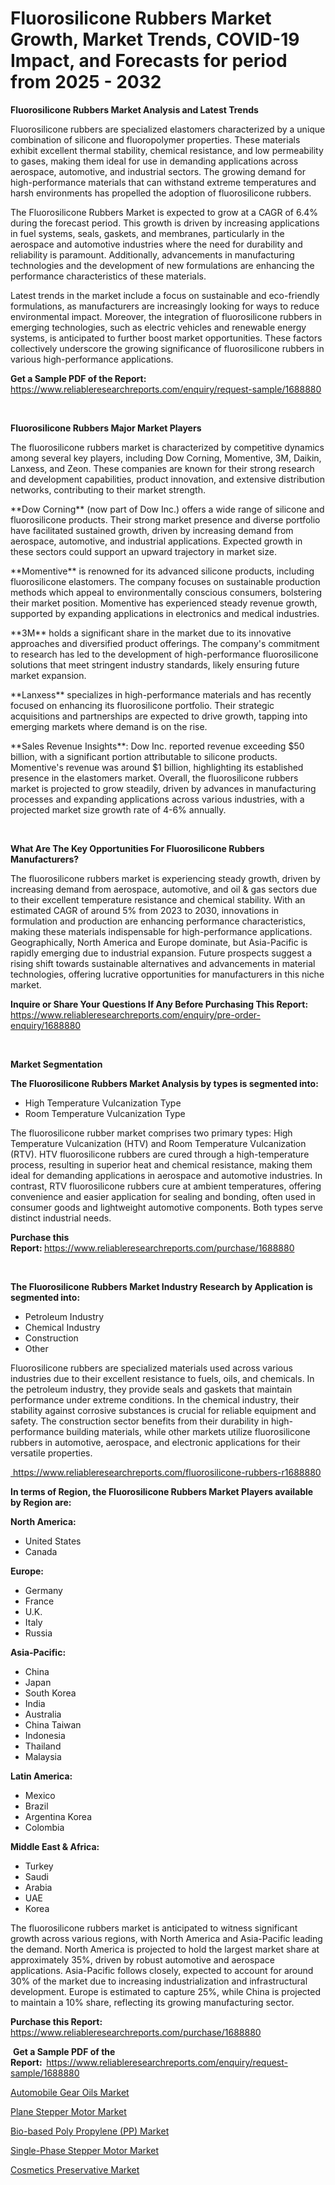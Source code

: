 <p><h1>Fluorosilicone Rubbers Market Growth, Market Trends, COVID-19 Impact, and Forecasts for period from 2025 - 2032</h1></p><p><strong>Fluorosilicone Rubbers Market Analysis and Latest Trends</strong></p>
<p><p>Fluorosilicone rubbers are specialized elastomers characterized by a unique combination of silicone and fluoropolymer properties. These materials exhibit excellent thermal stability, chemical resistance, and low permeability to gases, making them ideal for use in demanding applications across aerospace, automotive, and industrial sectors. The growing demand for high-performance materials that can withstand extreme temperatures and harsh environments has propelled the adoption of fluorosilicone rubbers.</p><p>The Fluorosilicone Rubbers Market is expected to grow at a CAGR of 6.4% during the forecast period. This growth is driven by increasing applications in fuel systems, seals, gaskets, and membranes, particularly in the aerospace and automotive industries where the need for durability and reliability is paramount. Additionally, advancements in manufacturing technologies and the development of new formulations are enhancing the performance characteristics of these materials.</p><p>Latest trends in the market include a focus on sustainable and eco-friendly formulations, as manufacturers are increasingly looking for ways to reduce environmental impact. Moreover, the integration of fluorosilicone rubbers in emerging technologies, such as electric vehicles and renewable energy systems, is anticipated to further boost market opportunities. These factors collectively underscore the growing significance of fluorosilicone rubbers in various high-performance applications.</p></p>
<p><strong>Get a Sample PDF of the Report:&nbsp;</strong> <a href="https://www.reliableresearchreports.com/enquiry/request-sample/1688880?utm_campaign=33&utm_medium=2&utm_source=Github&utm_content=ia&utm_term=06012025&utm_id=fluorosilicone-rubbers">https://www.reliableresearchreports.com/enquiry/request-sample/1688880</a></p>
<p>&nbsp;</p>
<p><strong>Fluorosilicone Rubbers Major Market Players</strong></p>
<p><p>The fluorosilicone rubbers market is characterized by competitive dynamics among several key players, including Dow Corning, Momentive, 3M, Daikin, Lanxess, and Zeon. These companies are known for their strong research and development capabilities, product innovation, and extensive distribution networks, contributing to their market strength.</p><p>**Dow Corning** (now part of Dow Inc.) offers a wide range of silicone and fluorosilicone products. Their strong market presence and diverse portfolio have facilitated sustained growth, driven by increasing demand from aerospace, automotive, and industrial applications. Expected growth in these sectors could support an upward trajectory in market size.</p><p>**Momentive** is renowned for its advanced silicone products, including fluorosilicone elastomers. The company focuses on sustainable production methods which appeal to environmentally conscious consumers, bolstering their market position. Momentive has experienced steady revenue growth, supported by expanding applications in electronics and medical industries.</p><p>**3M** holds a significant share in the market due to its innovative approaches and diversified product offerings. The company's commitment to research has led to the development of high-performance fluorosilicone solutions that meet stringent industry standards, likely ensuring future market expansion.</p><p>**Lanxess** specializes in high-performance materials and has recently focused on enhancing its fluorosilicone portfolio. Their strategic acquisitions and partnerships are expected to drive growth, tapping into emerging markets where demand is on the rise.</p><p>**Sales Revenue Insights**: Dow Inc. reported revenue exceeding $50 billion, with a significant portion attributable to silicone products. Momentive's revenue was around $1 billion, highlighting its established presence in the elastomers market. Overall, the fluorosilicone rubbers market is projected to grow steadily, driven by advances in manufacturing processes and expanding applications across various industries, with a projected market size growth rate of 4-6% annually.</p></p>
<p>&nbsp;</p>
<p><strong>What Are The Key Opportunities For Fluorosilicone Rubbers Manufacturers?</strong></p>
<p><p>The fluorosilicone rubbers market is experiencing steady growth, driven by increasing demand from aerospace, automotive, and oil & gas sectors due to their excellent temperature resistance and chemical stability. With an estimated CAGR of around 5% from 2023 to 2030, innovations in formulation and production are enhancing performance characteristics, making these materials indispensable for high-performance applications. Geographically, North America and Europe dominate, but Asia-Pacific is rapidly emerging due to industrial expansion. Future prospects suggest a rising shift towards sustainable alternatives and advancements in material technologies, offering lucrative opportunities for manufacturers in this niche market.</p></p>
<p><strong>Inquire or Share Your Questions If Any Before Purchasing This Report:</strong> <a href="https://www.reliableresearchreports.com/enquiry/pre-order-enquiry/1688880?utm_campaign=33&utm_medium=2&utm_source=Github&utm_content=ia&utm_term=06012025&utm_id=fluorosilicone-rubbers">https://www.reliableresearchreports.com/enquiry/pre-order-enquiry/1688880</a></p>
<p>&nbsp;</p>
<p><strong>Market Segmentation</strong></p>
<p><strong>The Fluorosilicone Rubbers Market Analysis by types is segmented into:</strong></p>
<p><ul><li>High Temperature Vulcanization Type</li><li>Room Temperature Vulcanization Type</li></ul></p>
<p><p>The fluorosilicone rubber market comprises two primary types: High Temperature Vulcanization (HTV) and Room Temperature Vulcanization (RTV). HTV fluorosilicone rubbers are cured through a high-temperature process, resulting in superior heat and chemical resistance, making them ideal for demanding applications in aerospace and automotive industries. In contrast, RTV fluorosilicone rubbers cure at ambient temperatures, offering convenience and easier application for sealing and bonding, often used in consumer goods and lightweight automotive components. Both types serve distinct industrial needs.</p></p>
<p><strong>Purchase this Report:&nbsp;</strong><a href="https://www.reliableresearchreports.com/purchase/1688880?utm_campaign=33&utm_medium=2&utm_source=Github&utm_content=ia&utm_term=06012025&utm_id=fluorosilicone-rubbers">https://www.reliableresearchreports.com/purchase/1688880</a></p>
<p>&nbsp;</p>
<p><strong>The Fluorosilicone Rubbers Market Industry Research by Application is segmented into:</strong></p>
<p><ul><li>Petroleum Industry</li><li>Chemical Industry</li><li>Construction</li><li>Other</li></ul></p>
<p><p>Fluorosilicone rubbers are specialized materials used across various industries due to their excellent resistance to fuels, oils, and chemicals. In the petroleum industry, they provide seals and gaskets that maintain performance under extreme conditions. In the chemical industry, their stability against corrosive substances is crucial for reliable equipment and safety. The construction sector benefits from their durability in high-performance building materials, while other markets utilize fluorosilicone rubbers in automotive, aerospace, and electronic applications for their versatile properties.</p></p>
<p><a href="https://www.reliableresearchreports.com/fluorosilicone-rubbers-r1688880?utm_campaign=33&utm_medium=2&utm_source=Github&utm_content=ia&utm_term=06012025&utm_id=fluorosilicone-rubbers">&nbsp;https://www.reliableresearchreports.com/fluorosilicone-rubbers-r1688880</a></p>
<p><strong>In terms of Region, the Fluorosilicone Rubbers Market Players available by Region are:</strong></p>
<p>
    <p> <strong> North America: </strong>
        <ul>
            <li>United States</li>
            <li>Canada</li>
        </ul>
        </p> 
    <p> <strong> Europe: </strong>
        <ul>
            <li>Germany</li>
            <li>France</li>
            <li>U.K.</li>
            <li>Italy</li>
            <li>Russia</li>
        </ul>
        </p> 
    <p> <strong> Asia-Pacific: </strong>
        <ul>
            <li>China</li>
            <li>Japan</li>
            <li>South Korea</li>
            <li>India</li>
            <li>Australia</li>
            <li>China Taiwan</li>
            <li>Indonesia</li>
            <li>Thailand</li>
            <li>Malaysia</li>
        </ul>
        </p> 
    <p> <strong> Latin America: </strong>
        <ul>
            <li>Mexico</li>
            <li>Brazil</li>
            <li>Argentina Korea</li>
            <li>Colombia</li>
        </ul>
        </p> 
    <p> <strong> Middle East & Africa: </strong>
        <ul>
            <li>Turkey</li>
            <li>Saudi</li>
            <li>Arabia</li>
            <li>UAE</li>
            <li>Korea</li>
        </ul>
    </p>
    </p>
<p><p>The fluorosilicone rubbers market is anticipated to witness significant growth across various regions, with North America and Asia-Pacific leading the demand. North America is projected to hold the largest market share at approximately 35%, driven by robust automotive and aerospace applications. Asia-Pacific follows closely, expected to account for around 30% of the market due to increasing industrialization and infrastructural development. Europe is estimated to capture 25%, while China is projected to maintain a 10% share, reflecting its growing manufacturing sector.</p></p>
<p><strong>Purchase this Report: </strong><a href="https://www.reliableresearchreports.com/purchase/1688880?utm_campaign=33&utm_medium=2&utm_source=Github&utm_content=ia&utm_term=06012025&utm_id=fluorosilicone-rubbers">https://www.reliableresearchreports.com/purchase/1688880</a></p>
<p>&nbsp;<strong>Get a Sample PDF of the Report:&nbsp;&nbsp;</strong><a href="https://www.reliableresearchreports.com/enquiry/request-sample/1688880?utm_campaign=33&utm_medium=2&utm_source=Github&utm_content=ia&utm_term=06012025&utm_id=fluorosilicone-rubbers">https://www.reliableresearchreports.com/enquiry/request-sample/1688880</a></p>
<p><strong></strong></p>
<p><p><a href="https://www.linkedin.com/pulse/automobile-gear-oils-market-growth-insights-sales-channels-hlnjc?utm_campaign=33&utm_medium=2&utm_source=Github&utm_content=ia&utm_term=06012025&utm_id=fluorosilicone-rubbers">Automobile Gear Oils Market</a></p><p><a href="https://www.linkedin.com/pulse/plane-stepper-motor-market-forecasts-trends-impact-analysis-hdguf?utm_campaign=33&utm_medium=2&utm_source=Github&utm_content=ia&utm_term=06012025&utm_id=fluorosilicone-rubbers">Plane Stepper Motor Market</a></p><p><a href="https://github.com/antonioc6hal/Market-Research-Report-List-1/blob/main/bio-based-poly-propylene-pp-market.md?utm_campaign=33&utm_medium=2&utm_source=Github&utm_content=ia&utm_term=06012025&utm_id=fluorosilicone-rubbers">Bio-based Poly Propylene (PP) Market</a></p><p><a href="https://www.linkedin.com/pulse/single-phase-stepper-motor-market-analysis-growth-forecast-ylv6f?utm_campaign=33&utm_medium=2&utm_source=Github&utm_content=ia&utm_term=06012025&utm_id=fluorosilicone-rubbers">Single-Phase Stepper Motor Market</a></p><p><a href="https://github.com/osbornrdaflalo/Market-Research-Report-List-1/blob/main/cosmetics-preservative-market.md?utm_campaign=33&utm_medium=2&utm_source=Github&utm_content=ia&utm_term=06012025&utm_id=fluorosilicone-rubbers">Cosmetics Preservative Market</a></p></p>